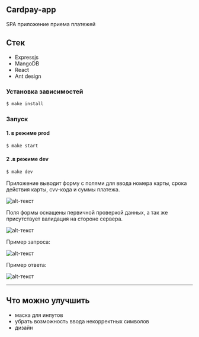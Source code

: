 ## Cardpay-app
SPA приложение приема платежей

## Стек
- Expressjs
- MangoDB
- React
- Ant design

### Установка зависимостей

```sh
$ make install
```

### Запуск

#### 1. в режиме prod
```sh
$ make start
```
#### 2 .в режиме dev
```sh
$ make dev
```

Приложение выводит форму с полями для ввода номера карты, срока действия карты, cvv-кода и суммы платежа.

![alt-текст](https://i.ibb.co/2Wq6YWh/interface1.png "Основной интерфейс")

Поля формы оснащены первичной проверкой данных, а так же присутствует валидация на стороне сервера.

![alt-текст](https://i.ibb.co/N1kpxTJ/2022-03-23-23-23-55.png "Заполненная форма")

Пример запроса:

![alt-текст](https://i.ibb.co/BBfkssk/req.png "request")

Пример ответа:

![alt-текст](https://i.ibb.co/khjPtFG/res.png "response")

---

## Что можно улучшить
- маска для инпутов
- убрать возможность ввода некорректных символов
- дизайн